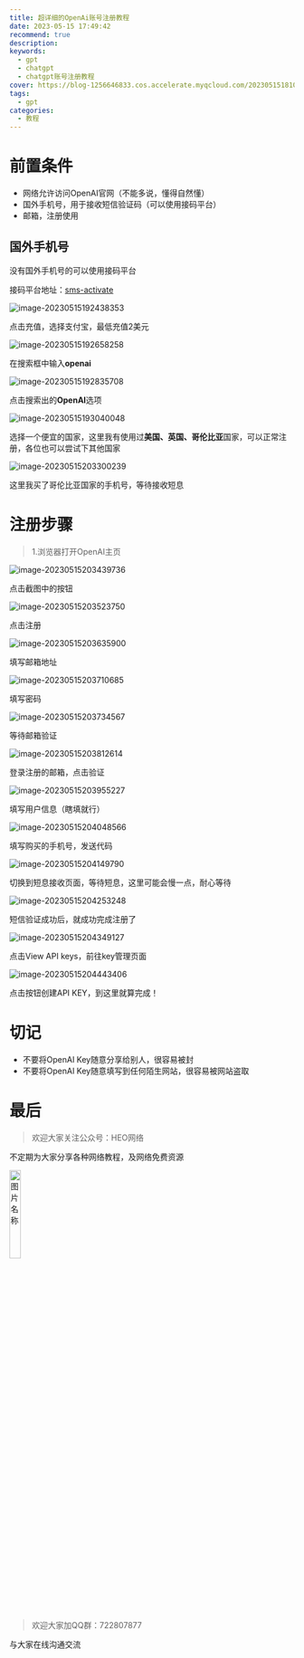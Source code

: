 ```yaml
---
title: 超详细的OpenAi账号注册教程
date: 2023-05-15 17:49:42
recommend: true
description: 
keywords:
  - gpt
  - chatgpt
  - chatgpt账号注册教程
cover: https://blog-1256646833.cos.accelerate.myqcloud.com/202305151810836.png
tags:
  - gpt
categories:
  - 教程
---
```


# 前置条件

- 网络允许访问OpenAI官网（不能多说，懂得自然懂）
- 国外手机号，用于接收短信验证码（可以使用接码平台）
- 邮箱，注册使用

## 国外手机号

没有国外手机号的可以使用接码平台

接码平台地址：[sms-activate](https://sms-activate.org/)

![image-20230515192438353](https://blog-1256646833.cos.accelerate.myqcloud.com/image-20230515192438353.png)

点击充值，选择支付宝，最低充值2美元

![image-20230515192658258](https://blog-1256646833.cos.accelerate.myqcloud.com/image-20230515192658258.png)

在搜索框中输入**openai**

![image-20230515192835708](https://blog-1256646833.cos.accelerate.myqcloud.com/image-20230515192835708.png)

点击搜索出的**OpenAI**选项

![image-20230515193040048](https://blog-1256646833.cos.accelerate.myqcloud.com/image-20230515193040048.png)

选择一个便宜的国家，这里我有使用过**美国、英国、哥伦比亚**国家，可以正常注册，各位也可以尝试下其他国家

![image-20230515203300239](https://blog-1256646833.cos.accelerate.myqcloud.com/image-20230515203300239.png)

这里我买了哥伦比亚国家的手机号，等待接收短息

# 注册步骤

> 1.浏览器打开OpenAI主页 [](https://openai.com/)

![image-20230515203439736](https://blog-1256646833.cos.accelerate.myqcloud.com/image-20230515203439736.png)

点击截图中的按钮

![image-20230515203523750](https://blog-1256646833.cos.accelerate.myqcloud.com/image-20230515203523750.png)

点击注册

![image-20230515203635900](https://blog-1256646833.cos.accelerate.myqcloud.com/image-20230515203635900.png)

填写邮箱地址

![image-20230515203710685](https://blog-1256646833.cos.accelerate.myqcloud.com/image-20230515203710685.png)

填写密码

![image-20230515203734567](https://blog-1256646833.cos.accelerate.myqcloud.com/image-20230515203734567.png)

等待邮箱验证

![image-20230515203812614](https://blog-1256646833.cos.accelerate.myqcloud.com/image-20230515203812614.png)

登录注册的邮箱，点击验证

![image-20230515203955227](https://blog-1256646833.cos.accelerate.myqcloud.com/image-20230515203955227.png)

填写用户信息（瞎填就行）

![image-20230515204048566](https://blog-1256646833.cos.accelerate.myqcloud.com/image-20230515204048566.png)

填写购买的手机号，发送代码

![image-20230515204149790](https://blog-1256646833.cos.accelerate.myqcloud.com/image-20230515204149790.png)

切换到短息接收页面，等待短息，这里可能会慢一点，耐心等待

![image-20230515204253248](https://blog-1256646833.cos.accelerate.myqcloud.com/image-20230515204253248.png)

短信验证成功后，就成功完成注册了

![image-20230515204349127](https://blog-1256646833.cos.accelerate.myqcloud.com/image-20230515204349127.png)

点击View API keys，前往key管理页面

![image-20230515204443406](https://blog-1256646833.cos.accelerate.myqcloud.com/image-20230515204443406.png)

点击按钮创建API KEY，到这里就算完成！

# 切记

- 不要将OpenAI Key随意分享给别人，很容易被封
- 不要将OpenAI Key随意填写到任何陌生网站，很容易被网站盗取

# 最后

>  欢迎大家关注公众号：HEO网络

不定期为大家分享各种网络教程，及网络免费资源

<img src="https://blog-1256646833.cos.accelerate.myqcloud.com/d31b0d975e89b9fd0f3b57880f67cf55.png" alt="图片名称" width="20%" /> 

> 欢迎大家加QQ群：722807877

与大家在线沟通交流

